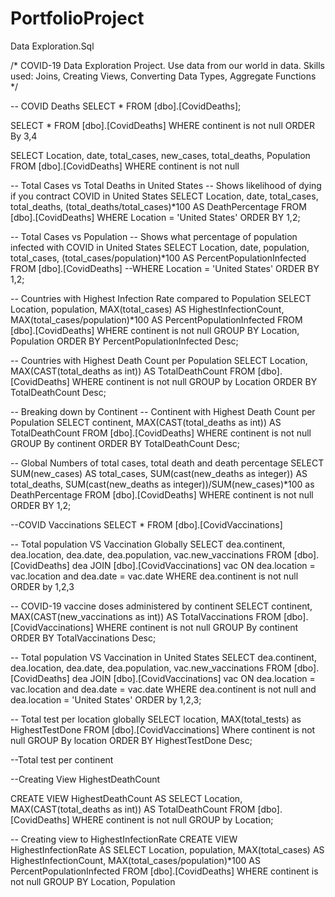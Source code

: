 # PortfolioProject
Data Exploration.Sql


/* COVID-19 Data Exploration Project. Use data from our world in data.
Skills used: Joins, Creating Views, Converting Data Types, Aggregate Functions
*/

-- COVID Deaths
SELECT *
FROM [dbo].[CovidDeaths];

SELECT *
FROM [dbo].[CovidDeaths]
WHERE continent is not null
ORDER By 3,4

SELECT Location, date, total_cases, new_cases, total_deaths, Population
FROM [dbo].[CovidDeaths]
WHERE continent is not null


-- Total Cases vs Total Deaths in United States
-- Shows likelihood of dying if you contract COVID in United States
SELECT Location, date, total_cases, total_deaths, (total_deaths/total_cases)*100 AS DeathPercentage
FROM [dbo].[CovidDeaths]
WHERE Location = 'United States'
ORDER BY 1,2;

-- Total Cases vs Population 
-- Shows what percentage of population infected with COVID in United States
SELECT Location, date, population, total_cases, (total_cases/population)*100 AS PercentPopulationInfected
FROM [dbo].[CovidDeaths]
--WHERE Location = 'United States'
ORDER BY 1,2;

-- Countries with Highest Infection Rate compared to Population
SELECT Location, population, MAX(total_cases) AS HighestInfectionCount, MAX(total_cases/population)*100 AS PercentPopulationInfected
FROM [dbo].[CovidDeaths]
WHERE continent is not null
GROUP BY Location, Population
ORDER BY PercentPopulationInfected Desc;

-- Countries with Highest Death Count per Population
SELECT Location, MAX(CAST(total_deaths as int)) AS TotalDeathCount
FROM [dbo].[CovidDeaths]
WHERE continent is not null
GROUP by Location
ORDER BY TotalDeathCount Desc;

-- Breaking down by Continent
-- Continent with Highest Death Count per Population
SELECT continent, MAX(CAST(total_deaths as int)) AS TotalDeathCount
FROM [dbo].[CovidDeaths]
WHERE continent is not null
GROUP By continent
ORDER BY TotalDeathCount Desc;

-- Global Numbers of total cases, total death and death percentage
SELECT SUM(new_cases) AS total_cases, SUM(cast(new_deaths as integer)) AS total_deaths, SUM(cast(new_deaths as integer))/SUM(new_cases)*100 as DeathPercentage
FROM [dbo].[CovidDeaths]
WHERE continent is not null 
ORDER BY 1,2;

--COVID Vaccinations
SELECT *
FROM [dbo].[CovidVaccinations]

-- Total population VS Vaccination Globally
SELECT dea.continent, dea.location, dea.date, dea.population, vac.new_vaccinations
FROM [dbo].[CovidDeaths] dea
JOIN [dbo].[CovidVaccinations] vac
	ON dea.location = vac.location
	and dea.date = vac.date
WHERE dea.continent is not null
ORDER by 1,2,3

-- COVID-19 vaccine doses administered by continent
SELECT continent, MAX(CAST(new_vaccinations as int)) AS TotalVaccinations
FROM [dbo].[CovidVaccinations]
WHERE continent is not null
GROUP By continent
ORDER BY TotalVaccinations Desc;

-- Total population VS Vaccination in United States
SELECT dea.continent, dea.location, dea.date, dea.population, vac.new_vaccinations
FROM [dbo].[CovidDeaths] dea
JOIN [dbo].[CovidVaccinations] vac
	ON dea.location = vac.location
	and dea.date = vac.date
WHERE dea.continent is not null and dea.location = 'United States'
ORDER by 1,2,3;


-- Total test per location globally
SELECT location, MAX(total_tests) as HighestTestDone
FROM [dbo].[CovidVaccinations]
Where continent is not null
GROUP By location
ORDER BY HighestTestDone Desc;

--Total test per continent


--Creating View HighestDeathCount

CREATE VIEW HighestDeathCount AS
SELECT Location, MAX(CAST(total_deaths as int)) AS TotalDeathCount
FROM [dbo].[CovidDeaths]
WHERE continent is not null
GROUP by Location;

-- Creating view to HighestInfectionRate
CREATE VIEW HighestInfectionRate AS
SELECT Location, population, MAX(total_cases) AS HighestInfectionCount, MAX(total_cases/population)*100 AS PercentPopulationInfected
FROM [dbo].[CovidDeaths]
WHERE continent is not null
GROUP BY Location, Population

